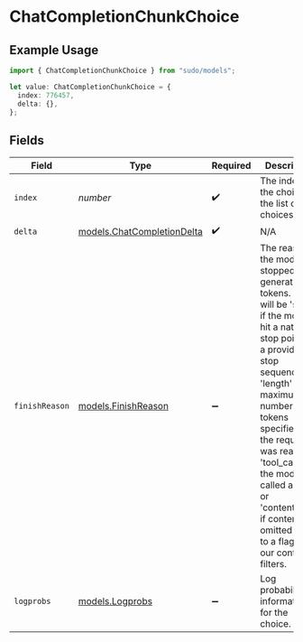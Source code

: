 # ChatCompletionChunkChoice

## Example Usage

```typescript
import { ChatCompletionChunkChoice } from "sudo/models";

let value: ChatCompletionChunkChoice = {
  index: 776457,
  delta: {},
};
```

## Fields

| Field                                                                                                                                                                                                                                                                                                                                             | Type                                                                                                                                                                                                                                                                                                                                              | Required                                                                                                                                                                                                                                                                                                                                          | Description                                                                                                                                                                                                                                                                                                                                       |
| ------------------------------------------------------------------------------------------------------------------------------------------------------------------------------------------------------------------------------------------------------------------------------------------------------------------------------------------------- | ------------------------------------------------------------------------------------------------------------------------------------------------------------------------------------------------------------------------------------------------------------------------------------------------------------------------------------------------- | ------------------------------------------------------------------------------------------------------------------------------------------------------------------------------------------------------------------------------------------------------------------------------------------------------------------------------------------------- | ------------------------------------------------------------------------------------------------------------------------------------------------------------------------------------------------------------------------------------------------------------------------------------------------------------------------------------------------- |
| `index`                                                                                                                                                                                                                                                                                                                                           | *number*                                                                                                                                                                                                                                                                                                                                          | :heavy_check_mark:                                                                                                                                                                                                                                                                                                                                | The index of the choice in the list of choices.                                                                                                                                                                                                                                                                                                   |
| `delta`                                                                                                                                                                                                                                                                                                                                           | [models.ChatCompletionDelta](../models/chatcompletiondelta.md)                                                                                                                                                                                                                                                                                    | :heavy_check_mark:                                                                                                                                                                                                                                                                                                                                | N/A                                                                                                                                                                                                                                                                                                                                               |
| `finishReason`                                                                                                                                                                                                                                                                                                                                    | [models.FinishReason](../models/finishreason.md)                                                                                                                                                                                                                                                                                                  | :heavy_minus_sign:                                                                                                                                                                                                                                                                                                                                | The reason the model stopped generating tokens. This will be 'stop' if the model hit a natural stop point or a provided stop sequence, 'length' if the maximum number of tokens specified in the request was reached, 'tool_calls' if the model called a tool, or 'content_filter' if content was omitted due to a flag from our content filters. |
| `logprobs`                                                                                                                                                                                                                                                                                                                                        | [models.Logprobs](../models/logprobs.md)                                                                                                                                                                                                                                                                                                          | :heavy_minus_sign:                                                                                                                                                                                                                                                                                                                                | Log probability information for the choice.                                                                                                                                                                                                                                                                                                       |